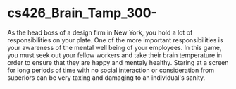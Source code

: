 # cs426_Brain_Tamp_300-
As the head boss of a design firm in New York, you hold a lot of responsibilities on your plate. One of the more important responsibilities is your awareness of the mental well being of your employees. In this game, you must seek out your fellow workers and take their brain temperature in order to ensure that they are happy and mentaly healthy. Staring at a screen for long periods of time with no social interaction or consideration from superiors can be very taxing and damaging to an individual's sanity.
